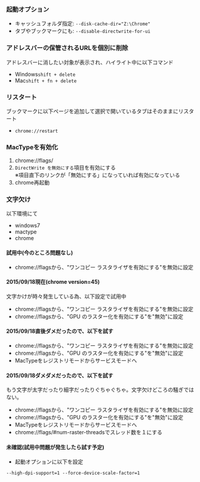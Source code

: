 ### 起動オプション
- キャッシュフォルダ指定: `--disk-cache-dir="Z:\Chrome"`
- タブやブックマークにも: `--disable-directwrite-for-ui`

### アドレスバーの保管されるURLを個別に削除
アドレスバーに消したい対象が表示され、ハイライト中に以下コマンド
- Windows`shift + delete`
- Mac`shift + fn + delete`

### リスタート
ブックマークに以下ページを追加して選択で開いているタブはそのままにリスタート
- `chrome://restart`

### MacTypeを有効化
1. chrome://flags/
2. `DirectWrite を無効にする`項目を有効にする  
  ※項目直下のリンクが「無効にする」になっていれば有効になっている
3. chrome再起動

### 文字欠け
以下環境にて
- windows7
- mactype
- chrome

#### 試用中(今のところ問題なし)
- chrome://flagsから、"ワンコピー ラスタライザを有効にする"を無効に設定

#### 2015/09/18現在(chrome version=45)
文字かけが時々発生している為、以下設定で試用中
- chrome://flagsから、"ワンコピー ラスタライザを有効にする"を無効に設定
- chrome://flagsから、"GPU のラスター化を有効にする"を"無効"に設定

#### 2015/09/18直後ダメだったので、以下を試す
- chrome://flagsから、"ワンコピー ラスタライザを有効にする"を無効に設定
- chrome://flagsから、"GPU のラスター化を有効にする"を"無効"に設定
- MacTypeをレジストリモードからサービスモードへ

#### 2015/09/18ダメダメだったので、以下を試す
もう文字が太字だったり細字だったりぐちゃぐちゃ。文字欠けどころの騒ぎではない。
- chrome://flagsから、"ワンコピー ラスタライザを有効にする"を無効に設定
- chrome://flagsから、"GPU のラスター化を有効にする"を"無効"に設定
- MacTypeをレジストリモードからサービスモードへ
- chrome://flags/#num-raster-threadsでスレッド数を１にする

#### 未確認(試用中問題が発生したら試す予定)
- 起動オプションに以下を設定
```text
--high-dpi-support=1 --force-device-scale-factor=1
```
